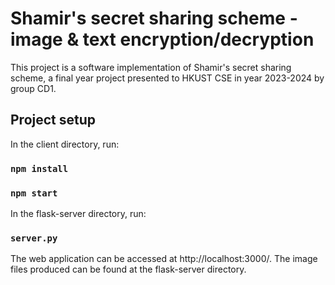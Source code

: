 # Shamir's secret sharing scheme - image & text encryption/decryption
This project is a software implementation of Shamir's secret sharing scheme, a final year project presented to HKUST CSE in year 2023-2024 by group CD1.

## Project setup
In the client directory, run:
### `npm install`
### `npm start`

In the flask-server directory, run:
### `server.py`

The web application can be accessed at http://localhost:3000/.
The image files produced can be found at the flask-server directory.
